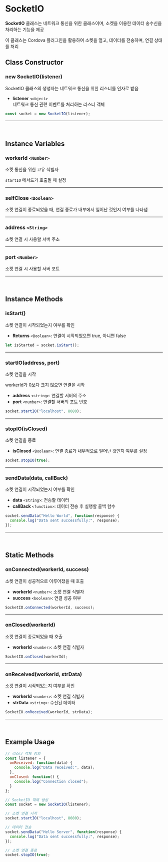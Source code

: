 # SocketIO

**SocketIO** 클래스는 네트워크 통신을 위한 클래스이며, 소켓을 이용한 데이터 송수신을 처리하는 기능을 제공

이 클래스는 Cordova 플러그인을 활용하여 소켓을 열고, 데이터를 전송하며, 연결 상태를 처리

## Class Constructor

### new SocketIO(listener)

SocketIO 클래스의 생성자는 네트워크 통신을 위한 리스너를 인자로 받음

- **listener** `<object>` <br>
네트워크 통신 관련 이벤트를 처리하는 리스너 객체

```js
const socket = new SocketIO(listener);
```

----

<br>

## Instance Variables

###  **workerId** `<Number>`<br>
소켓 통신을 위한 고유 식별자

 `startIO` 메서드가 호출될 때 설정

---

###   **selfClose** `<Boolean>`<br>

소켓 연결이 종료되었을 때, 연결 종료가 내부에서 일어난 것인지 여부를 나타냄

---

###   **address** `<String>`<br>

소켓 연결 시 사용할 서버 주소

---

###   **port** `<Number>`<br>

소켓 연결 시 사용할 서버 포트

---

<br>

## Instance Methods

### isStart()

소켓 연결이 시작되었는지 여부를 확인

- **Returns** `<Boolean>`: 연결이 시작되었으면 true, 아니면 false
​
```js
let isStarted = socket.isStart();
```

---

### startIO(address, port)

소켓 연결을 시작

workerId가 0보다 크지 않으면 연결을 시작

- **address** `<string>`: 연결할 서버의 주소
- **port** `<number>`: 연결할 서버의 포트 번호
​
```js
socket.startIO("localhost", 8080);
```

---
### stopIO(isClosed)

소켓 연결을 종료

- **isClosed** `<Boolean>`: 연결 종료가 내부적으로 일어난 것인지 여부를 설정
​
```js
socket.stopIO(true);
```

---
### sendData(data, callBack)

소켓 연결이 시작되었는지 여부를 확인

- **data** `<string>`: 전송할 데이터
- **callBack** `<function>`: 데이터 전송 후 실행할 콜백 함수
​
```js
socket.sendData("Hello World", function(response) {
  console.log("Data sent successfully:", response);
});
```

---

<br>

## Static Methods

### onConnected(workerId, success)

소켓 연결이 성공적으로 이루어졌을 때 호출

- **workerId** `<number>`: 소켓 연결 식별자
- **success** `<boolean>`: 연결 성공 여부
​
```js
SocketIO.onConnected(workerId, success);
```

---
### onClosed(workerId)

소켓 연결이 종료되었을 때 호출

- **workerId** `<number>`: 소켓 연결 식별자
​
```js
SocketIO.onClosed(workerId);
```

---
### onReceived(workerId, strData)

소켓 연결이 시작되었는지 여부를 확인

- **workerId** `<number>`: 소켓 연결 식별자
- **strData** `<string>`: 수신된 데이터
​
```js
SocketIO.onReceived(workerId, strData);
```

---

<br>

## Example Usage

```js
// 리스너 객체 정의
const listener = {
  onReceived: function(data) {
    console.log("Data received:", data);
  },
  onClosed: function() {
    console.log("Connection closed");
  }
};

// SocketIO 객체 생성
const socket = new SocketIO(listener);

// 소켓 연결 시작
socket.startIO("localhost", 8080);

// 데이터 전송
socket.sendData("Hello Server", function(response) {
  console.log("Data sent successfully:", response);
});

// 소켓 연결 종료
socket.stopIO(true);
```